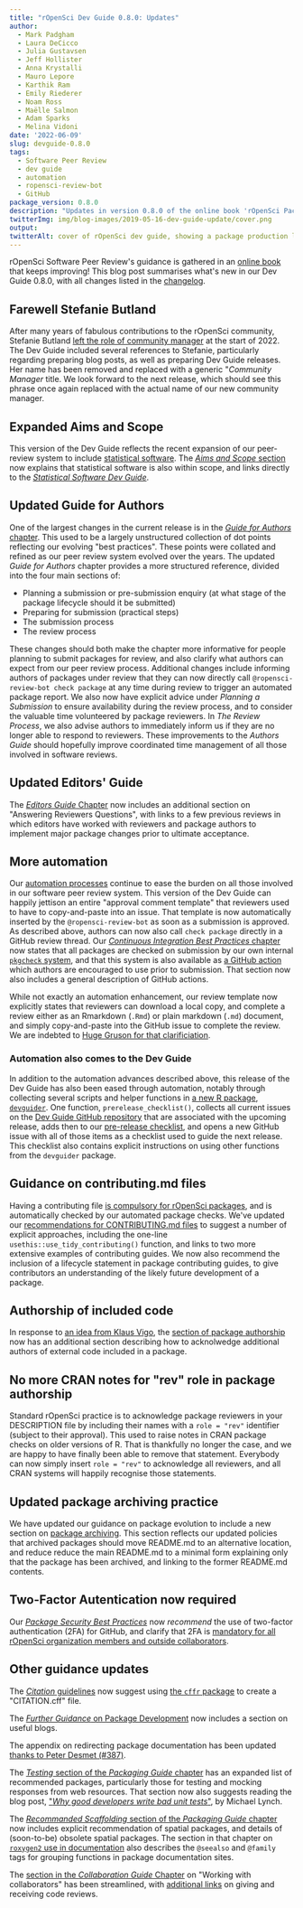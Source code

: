 ```yaml
---
title: "rOpenSci Dev Guide 0.8.0: Updates"
author:
  - Mark Padgham
  - Laura DeCicco
  - Julia Gustavsen
  - Jeff Hollister
  - Anna Krystalli
  - Mauro Lepore
  - Karthik Ram
  - Emily Riederer
  - Noam Ross
  - Maëlle Salmon
  - Adam Sparks
  - Melina Vidoni
date: '2022-06-09'
slug: devguide-0.8.0
tags:
  - Software Peer Review
  - dev guide
  - automation
  - ropensci-review-bot
  - GitHub
package_version: 0.8.0
description: "Updates in version 0.8.0 of the online book 'rOpenSci Packages: Development, Maintenance, and Peer Review rOpenSci Packages: Development, Maintenance, and Peer Review'"
twitterImg: img/blog-images/2019-05-16-dev-guide-update/cover.png
output: 
twitterAlt: cover of rOpenSci dev guide, showing a package production line with small humans discussing, examining and promoting packages
---
```


rOpenSci Software Peer Review's guidance is gathered in an [online book](https://devguide.ropensci.org/) that keeps improving!
This blog post summarises what's new in our Dev Guide 0.8.0, with all changes listed in the [changelog](https://devguide.ropensci.org/booknews.html).

## Farewell Stefanie Butland

After many years of fabulous contributions to the rOpenSci community, Stefanie Butland [left the role of community manager](/blog/2022/01/14/msg-from-stefanie/) at the start of 2022. The Dev Guide included several references to Stefanie, particularly regarding preparing blog posts, as well as preparing Dev Guide releases. Her name has been removed and replaced with a generic "*Community Manager* title. We look forward to the next release, which should see this phrase once again replaced with the actual name of our new community manager.

## Expanded Aims and Scope

This version of the Dev Guide reflects the recent expansion of our peer-review system to include [statistical software](/stat-software-review/). The [*Aims and Scope* section](https://devguide.ropensci.org/policies.html#aims-and-scope) now explains that statistical software is also within scope, and links directly to the [*Statistical Software Dev Guide*](https://stats-devguide.ropensci.org).

## Updated Guide for Authors

One of the largest changes in the current release is in the [*Guide for Authors* chapter](https://devguide.ropensci.org/authors-guide.html). This used to be a largely unstructured collection of dot points reflecting our evolving "best practices". These points were collated and refined as our peer review system evolved over the years. The updated *Guide for Authors* chapter provides a more structured reference, divided into the four main sections of:

- Planning a submission or pre-submission enquiry (at what stage of the package lifecycle should it be submitted)
- Preparing for submission (practical steps)
- The submission process
- The review process

These changes should both make the chapter more informative for people planning to submit packages for review, and also clarify what authors can expect from our peer review process. Additional changes include informing authors of packages under review that they can now directly call `@ropensci-review-bot check package` at any time during review to trigger an automated package report.
We also now have explicit advice under *Planning a Submission* to ensure availability during the review process, and to consider the valuable time volunteered by package reviewers. In *The Review Process*, we also advise authors to immediately inform us if they are no longer able to respond to reviewers. These improvements to the *Authors Guide* should hopefully improve coordinated time management of all those involved in software reviews.

## Updated Editors' Guide

The [*Editors Guide* Chapter](https://devguide.ropensci.org/editorguide.html) now includes an additional section on "Answering Reviewers Questions", with links to a few previous reviews in which editors have worked with reviewers and package authors to implement major package changes prior to ultimate acceptance.

## More automation

Our [automation processes](/commcalls/2021-12-07) continue to ease the burden on all those involved in our software peer review system. This version of the Dev Guide can happily jettison an entire "approval comment template" that reviewers used to have to copy-and-paste into an issue. That template is now automatically inserted by the `@ropensci-review-bot` as soon as a submission is approved. As described above, authors can now also call `check package` directly in a GitHub review thread. Our [*Continuous Integration Best Practices* chapter](https://devguide.ropensci.org/ci.html) now states that all packages are checked on submission by our own internal [`pkgcheck` system](https://docs.ropensci.org/pkgcheck), and that this system is also available as [a GitHub action](https://github.com/ropensci-review-tools/pkgcheck-action) which authors are encouraged to use prior to submission. That section now also includes a general description of GitHub actions.

While not exactly an automation enhancement, our review template now explicitly states that reviewers can download a local copy, and complete a review either as an Rmarkdown (`.Rmd`) or plain markdown (`.md`) document, and simply copy-and-paste into the GitHub issue to complete the review. We are indebted to [Huge Gruson for that clarificiation](https://github.com/ropensci/dev_guide/pull/375).

### Automation also comes to the Dev Guide

In addition to the automation advances described above, this release of the Dev Guide has also been eased through automation, notably through collecting several scripts and helper functions in [a new R package, `devguider`](https://github.com/ropensci-org/devguider). One function, `prerelease_checklist()`, collects all current issues on the [Dev Guide GitHub repository](https://github.com/ropensci/dev_guide/issues) that are associated with the upcoming release, adds then to our [pre-release checklist](https://devguide.ropensci.org/bookreleaseissue.html), and opens a new GitHub issue with all of those items as a checklist used to guide the next release. This checklist also contains explicit instructions on using other functions from the `devguider` package.

## Guidance on contributing.md files

Having a contributing file [is compulsory for rOpenSci packages](https://devguide.ropensci.org/collaboration.html?q=contributing#contributing-guide), and is automatically checked by our automated package checks. We've updated our [recommendations for CONTRIBUTING.md files](https://devguide.ropensci.org/collaboration.html#contributing-guide) to suggest a number of explicit approaches, including the one-line `usethis::use_tidy_contributing()` function, and links to two more extensive examples of contributing guides. We now also recommend the inclusion of a lifecycle statement in package contributing guides, to give contributors an understanding of the likely future development of a package.

## Authorship of included code

In response to [an idea from Klaus Vigo](https://github.com/ropensci/dev_guide/issues/388), the [section of package authorship](https://devguide.ropensci.org/building.html#authorship) now has an additional section describing how to acknolwedge additional authors of external code included in a package.

## No more CRAN notes for "rev" role in package authorship

Standard rOpenSci practice is to acknowledge package reviewers in your DESCRIPTION file by including their names with a `role = "rev"` identifier (subject to their approval). This used to raise notes in CRAN package checks on older versions of R. That is thankfully no longer the case, and we are happy to have finally been able to remove that statement. Everybody can now simply insert `role = "rev"` to acknowledge all reviewers, and all CRAN systems will happily recognise those statements.

## Updated package archiving practice

We have updated our guidance on package evolution to include a new section on [package archiving](https://devguide.ropensci.org/evolution.html#archivalguidance). This section reflects our updated policies that archived packages should move README.md to an alternative location, and reduce reduce the main README.md to a minimal form explaining only that the package has been archived, and linking to the former README.md contents.

## Two-Factor Autentication now required

Our [*Package Security Best Practices*](https://devguide.ropensci.org/package-development-security-best-practices.html) now *recommend* the use of two-factor authentication (2FA) for GitHub, and clarify that 2FA is [mandatory for all rOpenSci organization members and outside collaborators](/blog/2022/05/16/requiring-2fa-for-the-ropensci-github-organization/).

## Other guidance updates

The [*Citation* guidelines](https://devguide.ropensci.org/building.html#citation-file) now suggest using [the `cffr` package](https://docs.ropensci.org/cffr/) to create a "CITATION.cff" file.

The [*Further Guidance* on Package Development](https://devguide.ropensci.org/building.html#further-guidance) now includes a section on useful blogs.

The appendix on redirecting package documentation has been updated [thanks to Peter Desmet (#387)](https://github.com/ropensci/dev_guide/pull/387).

The [*Testing* section of the *Packaging Guide* chapter](https://devguide.ropensci.org/building.html#testing) has an expanded list of recommended packages, particularly those for testing and mocking responses from web resources. That section now also suggests reading the blog post, ["*Why good developers write bad unit tests*"](https://mtlynch.io/good-developers-bad-tests/), by Michael Lynch.

The [*Recommanded Scaffolding* section of the *Packaging Guide* chapter](https://devguide.ropensci.org/building.html#recommended-scaffolding) now includes explicit recommendation of spatial packages, and details of (soon-to-be) obsolete spatial packages. The section in that chapter on [`roxygen2` use in documentation](https://devguide.ropensci.org/building.html#roxygen2-use) also describes the `@seealso` and `@family` tags for grouping functions in package documentation sites.

The [section in the *Collaboration Guide* Chapter](https://devguide.ropensci.org/collaboration.html#gitflow) on "Working with collaborators" has been streamlined, with [additional links](https://github.com/ropensci/dev_guide/pull/374) on giving and receiving code reviews.
